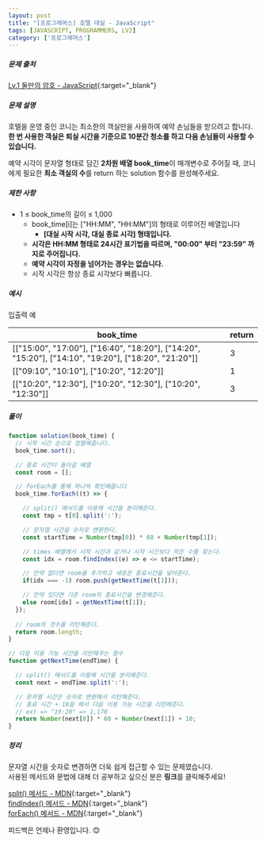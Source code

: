 ```yaml
---
layout: post
title: "[프로그래머스] 호텔 대실 - JavaScript"
tags: [JAVASCRIPT, PROGRAMMERS, LV2]
category: ['프로그래머스']
---
```


##### 문제 출처

[Lv.1 둘만의 암호 - JavaScript](https://school.programmers.co.kr/learn/courses/30/lessons/155651?language=javascript){:target="\_blank"}

##### 문제 설명

호텔을 운영 중인 코니는 최소한의 객실만을 사용하여 예약 손님들을 받으려고 합니다. **한 번 사용한 객실은 퇴실 시간을 기준으로 10분간 청소를 하고 다음 손님들이 사용할 수 있습니다.**

예약 시각이 문자열 형태로 담긴 **2차원 배열 book_time**이 매개변수로 주어질 때, 코니에게 필요한 **최소 객실의 수**를 return 하는 solution 함수를 완성해주세요.

##### 제한 사항

- 1 ≤ book_time의 길이 ≤ 1,000
  - book_time[i]는 ["HH:MM", "HH:MM"]의 형태로 이루어진 배열입니다
    - **[대실 시작 시각, 대실 종료 시각] 형태입니다.**
  - **시각은 HH:MM 형태로 24시간 표기법을 따르며, "00:00" 부터 "23:59" 까지로 주어집니다.**
  - **예약 시각이 자정을 넘어가는 경우는 없습니다.**
  - 시작 시각은 항상 종료 시각보다 빠릅니다.

##### 예시

입출력 예

| book_time | return  |
| ------- | ------- |
| [["15:00", "17:00"], ["16:40", "18:20"], ["14:20", "15:20"], ["14:10", "19:20"], ["18:20", "21:20"]]     | 3 |
| [["09:10", "10:10"], ["10:20", "12:20"]]     | 1 |
| [["10:20", "12:30"], ["10:20", "12:30"], ["10:20", "12:30"]]     | 3 |

##### 풀이

```javascript
function solution(book_time) {
  // 시작 시간 순으로 정렬해줍니다.
  book_time.sort();

  // 종료 시간이 들어갈 배열
  const room = [];

  // forEach를 통해 하나씩 확인해줍니다.
  book_time.forEach((t) => {

    // split() 메서드를 이용해 시간을 분리해준다.
    const tmp = t[0].split(':');

    // 문자열 시간을 숫자로 변환한다.
    const startTime = Number(tmp[0]) * 60 + Number(tmp[1]);

    // times 배열에서 시작 시간과 같거나 시작 시간보다 작은 수를 찾는다. 
    const idx = room.findIndex((e) => e <= startTime);

    // 만약 없다면 room을 추가하고 새로운 종료시간을 넣어준다.
    if(idx === -1) room.push(getNextTime(t[1]));

    // 만약 있다면 기존 room의 종료시간을 변경해준다.
    else room[idx] = getNextTime(t[1]);
  });
  
  // room의 갯수를 리턴해준다.
  return room.length;
}

// 다음 이용 가능 시간을 리턴해주는 함수
function getNextTime(endTime) {

  // split() 메서드를 이용해 시간을 분리해준다.
  const next = endTime.split(':');

  // 문자열 시간은 숫자로 변환해서 리턴해준다.
  // 종료 시간 + 10을 해서 다음 이용 가능 시간을 리턴해준다.
  // ex) => "19:20" => 1,170 
  return Number(next[0]) * 60 + Number(next[1]) + 10;
}
```

##### 정리

문자열 시간을 숫자로 변경하면 더욱 쉽게 접근할 수 있는 문제였습니다.<br/>
사용된 메서드와 문법에 대해 더 공부하고 싶으신 분은 **링크**를 클릭해주세요!

[split() 메서드 - MDN](https://developer.mozilla.org/ko/docs/Web/JavaScript/Reference/Global_Objects/String/split){:target="\_blank"}<br />
[findIndex() 메서드 - MDN](https://developer.mozilla.org/ko/docs/Web/JavaScript/Reference/Global_Objects/Array/findIndex){:target="\_blank"}<br />
[forEach() 메서드 - MDN](https://developer.mozilla.org/ko/docs/Web/JavaScript/Reference/Global_Objects/Array/forEach){:target="\_blank"}

피드백은 언제나 환영입니다. 😊
